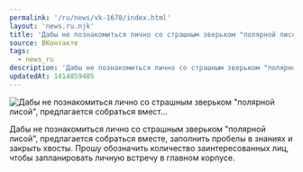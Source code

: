 ```yaml
---
permalink: '/ru/news/vk-1678/index.html'
layout: 'news.ru.njk'
title: 'Дабы не познакомиться лично со страшным зверьком "полярной лисой", предлагается собраться вмест'
source: ВКонтакте
tags:
  - news_ru
description: 'Дабы не познакомиться лично со страшным зверьком "полярной лисой", предлагается собраться вмест…'
updatedAt: 1414859405
---
```

![Дабы не познакомиться лично со страшным зверьком "полярной лисой", предлагается собраться вмест…](https://sun9-4.userapi.com/impf/i_8AVHyh3_uy9aIh-qVN20PAA0YURWM3OOdhpw/ZyErCC1C6pc.jpg?size=1280x960&quality=96&sign=8e8716e035b3337f3f784f5c52f897e0&c_uniq_tag=21aJj30LaMwNMarwxTn7OMFkzuHF2MpBeXtEx-Xp_Cg&type=album)

Дабы не познакомиться лично со страшным зверьком "полярной лисой", предлагается собраться вместе, заполнить пробелы в знаниях и закрыть хвосты.
Прошу обозначить количество заинтересованных лиц, чтобы запланировать личную встречу в главном корпусе.
